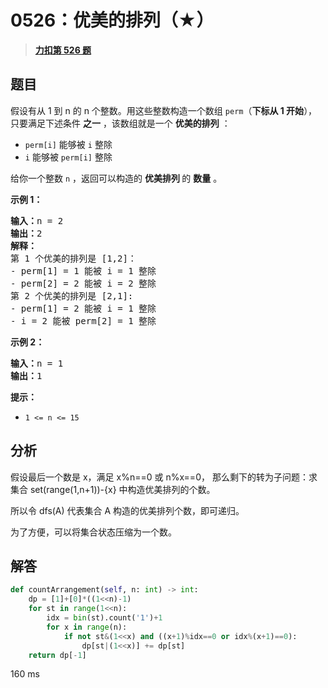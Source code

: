 # 0526：优美的排列（★）


> <u>**[力扣第 526 题](https://leetcode.cn/problems/beautiful-arrangement/)**</u>

## 题目

<p>假设有从 1 到 n 的 n 个整数。用这些整数构造一个数组 <code>perm</code>（<strong>下标从 1 开始</strong>），只要满足下述条件 <strong>之一</strong> ，该数组就是一个 <strong>优美的排列</strong> ：</p>

<ul>
<li><code>perm[i]</code> 能够被 <code>i</code> 整除</li>
<li><code>i</code> 能够被 <code>perm[i]</code> 整除</li>
</ul>

<p>给你一个整数 <code>n</code> ，返回可以构造的 <strong>优美排列 </strong>的 <strong>数量</strong> 。</p>



<p><strong>示例 1：</strong></p>

<pre>
<strong>输入：</strong>n = 2
<strong>输出：</strong>2
<b>解释：</b>
第 1 个优美的排列是 [1,2]：
- perm[1] = 1 能被 i = 1 整除
- perm[2] = 2 能被 i = 2 整除
第 2 个优美的排列是 [2,1]:
- perm[1] = 2 能被 i = 1 整除
- i = 2 能被 perm[2] = 1 整除
</pre>

<p><strong>示例 2：</strong></p>

<pre>
<strong>输入：</strong>n = 1
<strong>输出：</strong>1
</pre>



<p><strong>提示：</strong></p>

<ul>
<li><code>1 &lt;= n &lt;= 15</code></li>
</ul>


## 分析

假设最后一个数是 x，满足 x%n==0 或 n%x==0，
那么剩下的转为子问题：求集合 set(range(1,n+1))-{x} 中构造优美排列的个数。

所以令 dfs(A) 代表集合 A 构造的优美排列个数，即可递归。

为了方便，可以将集合状态压缩为一个数。

## 解答

```python
def countArrangement(self, n: int) -> int:
    dp = [1]+[0]*((1<<n)-1)
    for st in range(1<<n):
        idx = bin(st).count('1')+1
        for x in range(n):
            if not st&(1<<x) and ((x+1)%idx==0 or idx%(x+1)==0):
                dp[st|(1<<x)] += dp[st]
    return dp[-1]
```
160 ms

